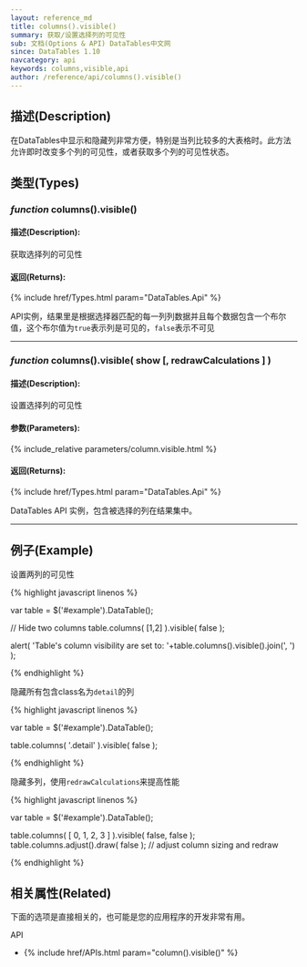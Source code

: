 ```yaml
---
layout: reference_md
title: columns().visible()
summary: 获取/设置选择列的可见性
sub: 文档(Options & API) DataTables中文网
since: DataTables 1.10
navcategory: api
keywords: columns,visible,api
author: /reference/api/columns().visible()
---
```


## 描述(Description)

在DataTables中显示和隐藏列非常方便，特别是当列比较多的大表格时。此方法允许即时改变多个列的可见性，或者获取多个列的可见性状态。

## 类型(Types)

### _function_ columns().visible()

#### 描述(Description):

获取选择列的可见性

#### 返回(Returns):

{% include href/Types.html param="DataTables.Api" %}

API实例，结果里是根据选择器匹配的每一列列数据并且每个数据包含一个布尔值，这个布尔值为`true`表示列是可见的，`false`表示不可见


---


### _function_ columns().visible( show [, redrawCalculations ] )

#### 描述(Description):

设置选择列的可见性

#### 参数(Parameters):

{% include_relative parameters/column.visible.html %}

#### 返回(Returns):

{% include href/Types.html param="DataTables.Api" %}

DataTables API 实例，包含被选择的列在结果集中。


--- 
    
## 例子(Example)

设置两列的可见性


{% highlight javascript linenos %}

var table = $('#example').DataTable();
 
// Hide two columns
table.columns( [1,2] ).visible( false );
 
alert( 'Table\'s column visibility are set to: '+table.columns().visible().join(', ') );


{% endhighlight %}


隐藏所有包含class名为`detail`的列

{% highlight javascript linenos %}

var table = $('#example').DataTable();
 
table.columns( '.detail' ).visible( false );

{% endhighlight %}


隐藏多列，使用`redrawCalculations`来提高性能

{% highlight javascript linenos %}

var table = $('#example').DataTable();
 
table.columns( [ 0, 1, 2, 3 ] ).visible( false, false );
table.columns.adjust().draw( false ); // adjust column sizing and redraw

{% endhighlight %}



## 相关属性(Related)

下面的选项是直接相关的，也可能是您的应用程序的开发非常有用。

API

- {% include href/APIs.html param="column().visible()" %}